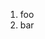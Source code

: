 ﻿<properties
	pageTitle="Deployment"
	description="bla bla bla"
	slug="deployment"
	keywords="css, html, javascript"
/>

1. foo
2. bar